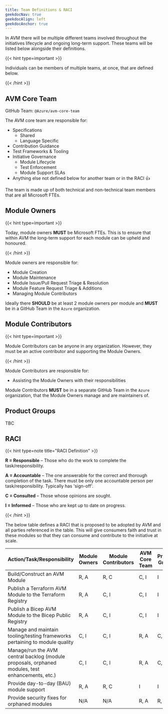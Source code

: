 ```yaml
---
title: Team Definitions & RACI
geekdocNav: true
geekdocAlign: left
geekdocAnchor: true
---
```


In AVM there will be multiple different teams involved throughout the initiatives lifecycle and ongoing long-term support. These teams will be listed below alongside their definitions.

{{< hint type=important >}}

Individuals can be members of multiple teams, at once, that are defined below.

{{< /hint >}}

## AVM Core Team

GitHub Team: `@Azure/avm-core-team`

The AVM core team are responsible for:

- Specifications
  - Shared
  - Language Specific
- Contribution Guidance
- Test Frameworks & Tooling
- Initiative Governance
  - Module Lifecycle
  - Test Enforcement
  - Module Support SLAs
- Anything else not defined below for another team or in the RACI 👍

The team is made up of both technical and non-technical team members that are all Microsoft FTEs.

## Module Owners

{{< hint type=important >}}

Today, module owners **MUST** be Microsoft FTEs. This is to ensure that within AVM the long-term support for each module can be upheld and honoured.

{{< /hint >}}

Module owners are responsible for:

- Module Creation
- Module Maintenance
- Module Issue/Pull Request Triage & Resolution
- Module Feature Request Triage & Additions
- Managing Module Contributors

Ideally there **SHOULD** be at least 2 module owners per module and **MUST** be in a GitHub Team in the `Azure` organization.
## Module Contributors

{{< hint type=important >}}

Module Contributors can be anyone in any organization. However, they must be an active contributor and supporting the Module Owners.

{{< /hint >}}

Module Contributors are responsible for:

- Assisting the Module Owners with their responsibilities

Module Contributors **MUST** be in a separate GitHub Team in the `Azure` organization, that the Module Owners manage and are maintainers of.

## Product Groups

TBC

## RACI

{{< hint type=note title="RACI Definition" >}}

**R = Responsible** – Those who do the work to complete the task/responsibility.

**A = Accountable** – The one answerable for the correct and thorough completion of the task. There must be only one accountable person per task/responsibility. Typically has 'sign-off'.

**C = Consulted** – Those whose opinions are sought.

**I = Informed** – Those who are kept up to date on progress.

{{< /hint >}}

The below table defines a RACI that is proposed to be adopted by AVM and all parties referenced in the table. This will give consumers faith and trust in these modules so that they can consume and contribute to the initiative at scale.

| Action/Task/Responsibility                                                                       | Module Owners | Module Contributors | AVM Core Team | Product Groups | Notes |
| ------------------------------------------------------------------------------------------------ | ------------- | ------------------- | ------------- | -------------- | ----- |
| Build/Construct an AVM Module                                                                    | R, A          | R, C                | C, I          | I              |       |
| Publish a Terraform AVM Module to the Terraform Registry                                         | R, A          | C, I                | C, I          | I              |       |
| Publish a Bicep AVM Module to the Bicep Public Registry                                          | R, A          | C, I                | C, I          | I              |       |
| Manage and maintain tooling/testing frameworks pertaining to module quality                      | C, I          | C, I                | R, A          | C, I           |       |
| Manage/run the AVM central backlog (module proposals, orphaned modules, test enhancements, etc.) | C, I          | C, I                | R, A          | C, I           |       |
| Provide day-to-day (BAU) module support                                                          | R, A          | R, C                | I             | I              |       |
| Provide security fixes for orphaned modules                                                      | N/A           | N/A                 | R, A          | R, C, I        |       |
